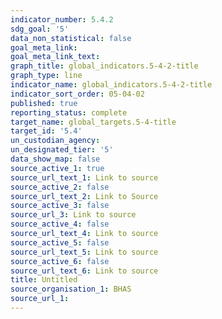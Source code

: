 ```yaml
---
indicator_number: 5.4.2
sdg_goal: '5'
data_non_statistical: false
goal_meta_link: 
goal_meta_link_text: 
graph_title: global_indicators.5-4-2-title
graph_type: line
indicator_name: global_indicators.5-4-2-title
indicator_sort_order: 05-04-02
published: true
reporting_status: complete
target_name: global_targets.5-4-title
target_id: '5.4'
un_custodian_agency:
un_designated_tier: '5'
data_show_map: false
source_active_1: true
source_url_text_1: Link to source
source_active_2: false
source_url_text_2: Link to Source
source_active_3: false
source_url_3: Link to source
source_active_4: false
source_url_text_4: Link to source
source_active_5: false
source_url_text_5: Link to source
source_active_6: false
source_url_text_6: Link to source
title: Untitled
source_organisation_1: BHAS 
source_url_1: 
---
```


